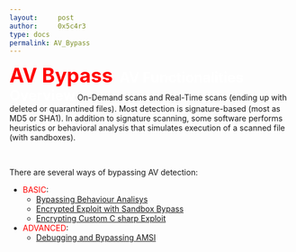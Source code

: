 ```yaml
---
layout:     post
author:     0x5c4r3
type: docs
permalink: AV_Bypass
---
```



<span style="font-size: 35px; color:red"><b>AV Bypass</b></span>
&nbsp;
<span style="font-size: 25px; color:white"><b>AV Functionalities Overview</b></span>
On-Demand scans and Real-Time scans (ending up with deleted or quarantined files).
Most detection is signature-based (most as MD5 or SHA1).
In addition to signature scanning, some software performs heuristics or behavioral analysis that simulates execution of a scanned file (with sandboxes).

&nbsp;

There are several ways of bypassing AV detection:
- <span style="color:red">BASIC</span>:
  -  [Bypassing Behaviour Analisys](https://scare.rocks/AV_Bypassing_BA)
  -  [Encrypted Exploit with Sandbox Bypass](https://scare.rocks/AV_Sandbox_Bypass)
  -  [Encrypting Custom C sharp Exploit](https://scare.rocks/)
- <span style="color:red">ADVANCED</span>:
  -  [Debugging and Bypassing AMSI](https://scare.rocks/)
